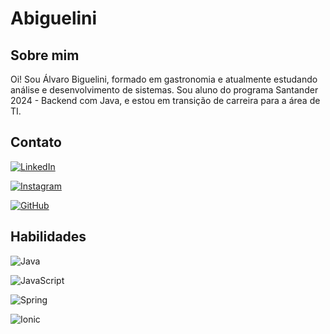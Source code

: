 

# Abiguelini 
## Sobre mim

Oi! Sou Álvaro Biguelini, formado em gastronomia e atualmente estudando análise e desenvolvimento de sistemas. Sou aluno do programa Santander 2024 - Backend com Java, e estou em transição de carreira para a área de TI.

## Contato

[![LinkedIn](https://img.shields.io/badge/LinkedIn-0077B5?style=border_radius&logo=linkedin&logoColor=white)](https://www.linkedin.com/in/alvaro-biguelini/)

[![Instagram](https://img.shields.io/badge/-Instagram-%23E4405F?styleborder_radius&logo=instagram&logoColor=white)](https://www.instagram.com/alvarobiguelini/)

[![GitHub](https://img.shields.io/badge/GitHub-100000?style=border_radius&logo=github&logoColor=white)](https://github.com/Abiguelini/)

## Habilidades
![Java](https://img.shields.io/badge/java-%23ED8B00.svg?style=border_radius&logo=openjdk&logoColor=white)

![JavaScript](https://img.shields.io/badge/JavaScript-F7DF1E?style=border_radius&logo=javascript&logoColor=black)

![Spring](https://img.shields.io/badge/spring-%236DB33F.svg?style=border_radius&logo=spring&logoColor=white)



![Ionic](https://img.shields.io/badge/Ionic-%233880FF.svg?style=border_radius&logo=Ionic&logoColor=white)
